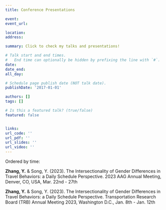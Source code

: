 ```yaml
---
title: Conference Presentations

event: 
event_url: 

location: 
address:

summary: Click to check my talks and presentations!

# Talk start and end times.
#   End time can optionally be hidden by prefixing the line with `#`.
date: 
date_end: 
all_day: 

# Schedule page publish date (NOT talk date).
publishDate: '2017-01-01'

authors: []
tags: []

# Is this a featured talk? (true/false)
featured: false


links:
url_code: ''
url_pdf: ''
url_slides: ''
url_video: ''
---
```




Ordered by time:

**Zhang, Y.** & Song, Y. (2023). The Intersectionality of Gender Differences in Travel Behaviors: a Daily Schedule Perspective. 2023 AAG Annual Meeting, Denver, CO, USA, Mar. 22nd - 27th

**Zhang, Y.** & Song, Y. (2023). The Intersectionality of Gender Differences in Travel Behaviors: a Daily Schedule Perspective. Transportation Research Board (TRB) Annual Meeting 2023, Washington D.C., Jan. 8th - Jan. 12th


